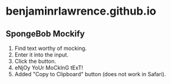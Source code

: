 # benjaminrlawrence.github.io

## SpongeBob Mockify
1. Find text worthy of mocking.
2. Enter it into the input.
3. Click the button.
4. eNjOy YoUr MoCkInG tExT!
5. Added "Copy to Clipboard" button (does not work in Safari).